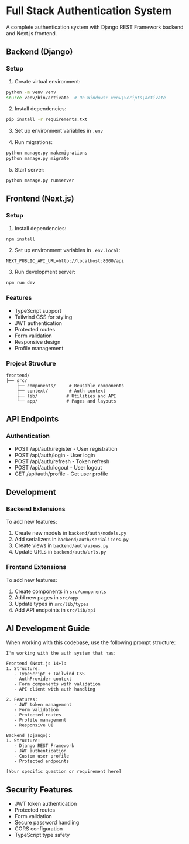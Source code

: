 # Full Stack Authentication System

A complete authentication system with Django REST Framework backend and Next.js frontend.

## Backend (Django)

### Setup
1. Create virtual environment:
```bash
python -m venv venv
source venv/bin/activate  # On Windows: venv\Scripts\activate
```

2. Install dependencies:
```bash
pip install -r requirements.txt
```

3. Set up environment variables in `.env`

4. Run migrations:
```bash
python manage.py makemigrations
python manage.py migrate
```

5. Start server:
```bash
python manage.py runserver
```

## Frontend (Next.js)

### Setup
1. Install dependencies:
```bash
npm install
```

2. Set up environment variables in `.env.local`:
```
NEXT_PUBLIC_API_URL=http://localhost:8000/api
```

3. Run development server:
```bash
npm run dev
```

### Features
- TypeScript support
- Tailwind CSS for styling
- JWT authentication
- Protected routes
- Form validation
- Responsive design
- Profile management

### Project Structure
```
frontend/
├── src/
    ├── components/     # Reusable components
    ├── context/        # Auth context
    ├── lib/           # Utilities and API
    └── app/           # Pages and layouts
```

## API Endpoints

### Authentication
- POST /api/auth/register - User registration
- POST /api/auth/login - User login
- POST /api/auth/refresh - Token refresh
- POST /api/auth/logout - User logout
- GET /api/auth/profile - Get user profile

## Development

### Backend Extensions
To add new features:
1. Create new models in `backend/auth/models.py`
2. Add serializers in `backend/auth/serializers.py`
3. Create views in `backend/auth/views.py`
4. Update URLs in `backend/auth/urls.py`

### Frontend Extensions
To add new features:
1. Create components in `src/components`
2. Add new pages in `src/app`
3. Update types in `src/lib/types`
4. Add API endpoints in `src/lib/api`

## AI Development Guide

When working with this codebase, use the following prompt structure:

```
I'm working with the auth system that has:

Frontend (Next.js 14+):
1. Structure:
   - TypeScript + Tailwind CSS
   - AuthProvider context
   - Form components with validation
   - API client with auth handling

2. Features:
   - JWT token management
   - Form validation
   - Protected routes
   - Profile management
   - Responsive UI

Backend (Django):
1. Structure:
   - Django REST Framework
   - JWT authentication
   - Custom user profile
   - Protected endpoints

[Your specific question or requirement here]
```

## Security Features
- JWT token authentication
- Protected routes
- Form validation
- Secure password handling
- CORS configuration
- TypeScript type safety

